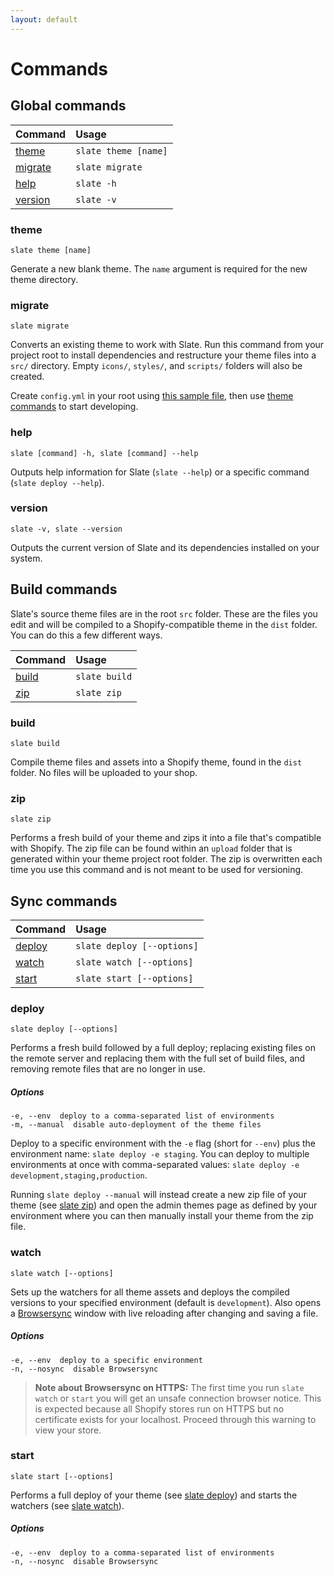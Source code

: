 ```yaml
---
layout: default
---
```


# Commands

## Global commands

| Command | Usage |
| :------ | :---- |
| [theme](#theme) | `slate theme [name]` |
| [migrate](#migrate) | `slate migrate` |
| [help](#help) | `slate -h` |
| [version](#version) | `slate -v` |

### theme

```
slate theme [name]
```

Generate a new blank theme. The `name` argument is required for the new theme directory.

### migrate
```
slate migrate
```

Converts an existing theme to work with Slate. Run this command from your project root to install dependencies and restructure your theme files into a `src/` directory. Empty `icons/`, `styles/`, and `scripts/` folders will also be created.

Create `config.yml` in your root using [this sample file](https://github.com/Shopify/slate/blob/master/config-sample.yml), then use [theme commands](#theme-commands) to start developing.

### help

```
slate [command] -h, slate [command] --help
```

Outputs help information for Slate (`slate --help`) or a specific command (`slate deploy --help`).

### version

```
slate -v, slate --version
```

Outputs the current version of Slate and its dependencies installed on your system.

## Build commands

Slate's source theme files are in the root `src` folder. These are the files you edit and will be compiled to a Shopify-compatible theme in the `dist` folder. You can do this a few different ways.

| Command | Usage |
| :------ | :---- |
| [build](#build) | `slate build` |
| [zip](#zip) | `slate zip` |

### build

```
slate build
```

Compile theme files and assets into a Shopify theme, found in the `dist` folder. No files will be uploaded to your shop.

### zip

```
slate zip
```

Performs a fresh build of your theme and zips it into a file that's compatible with Shopify. The zip file can be found within an `upload` folder that is generated within your theme project root folder. The zip is overwritten each time you use this command and is not meant to be used for versioning.

## Sync commands

| Command | Usage |
| :------ | :---- |
| [deploy](#deploy) | `slate deploy [--options]` |
| [watch](#watch) | `slate watch [--options]` |
| [start](#start) | `slate start [--options]` |

### deploy

```
slate deploy [--options]
```

Performs a fresh build followed by a full deploy; replacing existing files on the remote server and replacing them with the full set of build files, and removing remote files that are no longer in use.

##### Options

```
-e, --env  deploy to a comma-separated list of environments
-m, --manual  disable auto-deployment of the theme files
```

Deploy to a specific environment with the `-e` flag (short for `--env`) plus the environment name: `slate deploy -e staging`.  You can deploy to multiple environments at once with comma-separated values: `slate deploy -e development,staging,production`.

Running `slate deploy --manual` will instead create a new zip file of your theme (see [slate zip](#zip)) and open the admin themes page as defined by your environment where you can then manually install your theme from the zip file.

### watch

```
slate watch [--options]
```

Sets up the watchers for all theme assets and deploys the compiled versions to your specified environment (default is `development`). Also opens a [Browsersync](https://browsersync.io/) window with live reloading after changing and saving a file.

##### Options
```
-e, --env  deploy to a specific environment
-n, --nosync  disable Browsersync
```

> **Note about Browsersync on HTTPS:** The first time you run `slate watch` or `start` you will get an unsafe connection browser notice. This is expected because all Shopify stores run on HTTPS but no certificate exists for your localhost. Proceed through this warning to view your store.

### start

```
slate start [--options]
```

Performs a full deploy of your theme (see [slate deploy](#deploy)) and starts the watchers (see [slate watch](#watch)).

##### Options
```
-e, --env  deploy to a comma-separated list of environments
-n, --nosync  disable Browsersync
```
